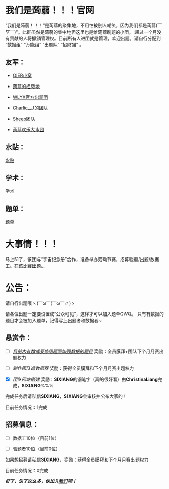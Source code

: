 # 我们是蒟蒻！！！官网

“我们是蒟蒻！！！”是蒟蒻的聚集地，不用怕被别人嘲笑，因为我们都是蒟蒻(￣▽￣)"。此群虽然是蒟蒻的集中地但这里也是给蒟蒻刷题的小团。 超过一个月没有贡献的人将撤销管理权。目前所有人进团就是管理，欢迎出题。请自行分配到 “数据组” “万能组” “出题队” “招财猫” 。

## 友军：

- [OIER小窝](https://www.luogu.com.cn/team/25004)

- [蒟蒻的栖息地](https://www.luogu.com.cn/team/26065)

- [WLYX官方出题团](https://www.luogu.com.cn/team/26458)

- [Charlie__J的团队](https://www.luogu.com.cn/team/26308)

- [Sheep团队](https://www.luogu.com.cn/team/17724)

- [蒟蒻欢乐大水团](https://www.luogu.com.cn/team/26129)

## 水贴：
[水贴](https://www.luogu.com.cn/discuss/show/200560)

## 学术：
[学术](https://www.luogu.com.cn/discuss/show/200558)

## 题单：
[题单](https://www.luogu.com.cn/training/5639)

# 大事情！！！

马上51了，该团与“宇宙纪念册”合作，准备举办劳动节赛，招募验题/出题/数据工。[在该比赛出题。](https://www.luogu.com.cn/team/26576)

# 公告：

请自行出题哦ヽ(￣ω￣(￣ω￣〃)ゝ

请各位出题一定要设置成“公众可见”，这样才可以加入题单QWQ。
只有有数据的题目才会被加入题单，记得写上出题者和数据者~

## 悬赏令：

- [ ] _[目前木有数或要修缮题面加强数据的题目](https://www.luogu.com.cn/discuss/show/213569)_ 奖励：全员膜拜+团队下个月月赛出题权力

- [ ] _制作团队造数据器_ 奖励：获得全员膜拜和下个月月赛出题权力

- [x] _团队网站搭建_ 奖励：**SIXIANG**的钢笔字（真的很好看）由**ChristinaLiang**完成，**SIXIANG**%%%

完成任务后请私信**SIXIANG**，**SIXIANG**会审核并公布大家的！

目前任务情况：1完成

## 招募信息：

- [ ] 数据工10位（目前1位）

- [ ] 验题者10位（目前0位）

如果想招募请私信**SIXIANG**，奖励：获得全员膜拜和下个月月赛出题权力

目前任务情况：0完成

_**好了，说了这么多，快加入[我们](https://www.luogu.com.cn/team/25525)吧！**_
